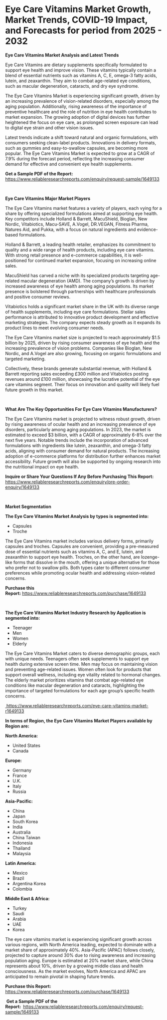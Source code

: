 <p><h1>Eye Care Vitamins Market Growth, Market Trends, COVID-19 Impact, and Forecasts for period from 2025 - 2032</h1></p><p><strong>Eye Care Vitamins Market Analysis and Latest Trends</strong></p>
<p><p>Eye Care Vitamins are dietary supplements specifically formulated to support eye health and improve vision. These vitamins typically contain a blend of essential nutrients such as vitamins A, C, E, omega-3 fatty acids, lutein, and zeaxanthin. They aim to combat age-related eye conditions, such as macular degeneration, cataracts, and dry eye syndrome.</p><p>The Eye Care Vitamins Market is experiencing significant growth, driven by an increasing prevalence of vision-related disorders, especially among the aging population. Additionally, rising awareness of the importance of preventive healthcare and the role of nutrition in eye health contributes to market expansion. The growing adoption of digital devices has further heightened the focus on eye care, as prolonged screen exposure can lead to digital eye strain and other vision issues.</p><p>Latest trends indicate a shift toward natural and organic formulations, with consumers seeking clean-label products. Innovations in delivery formats, such as gummies and easy-to-swallow capsules, are becoming more popular. The Eye Care Vitamins Market is expected to grow at a CAGR of 7.9% during the forecast period, reflecting the increasing consumer demand for effective and convenient eye health supplements.</p></p>
<p><strong>Get a Sample PDF of the Report:&nbsp;</strong> <a href="https://www.reliableresearchreports.com/enquiry/request-sample/1649133?utm_campaign=2724&utm_medium=2&utm_source=Github&utm_content=ia&utm_term=19042025&utm_id=eye-care-vitamins">https://www.reliableresearchreports.com/enquiry/request-sample/1649133</a></p>
<p>&nbsp;</p>
<p><strong>Eye Care Vitamins Major Market Players</strong></p>
<p><p>The Eye Care Vitamins market features a variety of players, each vying for a share by offering specialized formulations aimed at supporting eye health. Key competitors include Holland & Barrett, MacuShield, Bioglan, New Nordic, Vitabiotics, Macu-SAVE, A.Vogel, DR.VEGAN, Fitness Pharma, Natures Aid, and Pukka, with a focus on natural ingredients and evidence-based formulations.</p><p>Holland & Barrett, a leading health retailer, emphasizes its commitment to quality and a wide range of health products, including eye care vitamins. With strong retail presence and e-commerce capabilities, it is well-positioned for continued market expansion, focusing on increasing online sales.</p><p>MacuShield has carved a niche with its specialized products targeting age-related macular degeneration (AMD). The company’s growth is driven by increased awareness of eye health among aging populations. Its market presence is bolstered through partnerships with healthcare professionals and positive consumer reviews.</p><p>Vitabiotics holds a significant market share in the UK with its diverse range of health supplements, including eye care formulations. Stellar sales performance is attributed to innovative product development and effective marketing strategies. The company expects steady growth as it expands its product lines to meet evolving consumer needs.</p><p>The Eye Care Vitamins market size is projected to reach approximately $1.5 billion by 2025, driven by rising consumer awareness of eye health and the increasing prevalence of vision problems. Companies like Bioglan, New Nordic, and A.Vogel are also growing, focusing on organic formulations and targeted marketing.</p><p>Collectively, these brands generate substantial revenue, with Holland & Barrett reporting sales exceeding £300 million and Vitabiotics posting revenues around £100 million, showcasing the lucrative potential of the eye care vitamins segment. Their focus on innovation and quality will likely fuel future growth in this market.</p></p>
<p>&nbsp;</p>
<p><strong>What Are The Key Opportunities For Eye Care Vitamins Manufacturers?</strong></p>
<p><p>The Eye Care Vitamins market is projected to witness robust growth, driven by rising awareness of ocular health and an increasing prevalence of eye disorders, particularly among aging populations. In 2023, the market is estimated to exceed $3 billion, with a CAGR of approximately 6-8% over the next five years. Notable trends include the incorporation of advanced formulations with ingredients like lutein, zeaxanthin, and omega-3 fatty acids, aligning with consumer demand for natural products. The increasing adoption of e-commerce platforms for distribution further enhances market accessibility. Future growth will also be supported by ongoing research into the nutritional impact on eye health.</p></p>
<p><strong>Inquire or Share Your Questions If Any Before Purchasing This Report:</strong> <a href="https://www.reliableresearchreports.com/enquiry/pre-order-enquiry/1649133?utm_campaign=2724&utm_medium=2&utm_source=Github&utm_content=ia&utm_term=19042025&utm_id=eye-care-vitamins">https://www.reliableresearchreports.com/enquiry/pre-order-enquiry/1649133</a></p>
<p>&nbsp;</p>
<p><strong>Market Segmentation</strong></p>
<p><strong>The Eye Care Vitamins Market Analysis by types is segmented into:</strong></p>
<p><ul><li>Capsules</li><li>Troche</li></ul></p>
<p><p>The Eye Care Vitamins market includes various delivery forms, primarily capsules and troches. Capsules are convenient, providing a pre-measured dose of essential nutrients such as vitamins A, C, and E, lutein, and zeaxanthin to support eye health. Troches, on the other hand, are lozenge-like forms that dissolve in the mouth, offering a unique alternative for those who prefer not to swallow pills. Both types cater to different consumer preferences while promoting ocular health and addressing vision-related concerns.</p></p>
<p><strong>Purchase this Report:&nbsp;</strong><a href="https://www.reliableresearchreports.com/purchase/1649133?utm_campaign=2724&utm_medium=2&utm_source=Github&utm_content=ia&utm_term=19042025&utm_id=eye-care-vitamins">https://www.reliableresearchreports.com/purchase/1649133</a></p>
<p>&nbsp;</p>
<p><strong>The Eye Care Vitamins Market Industry Research by Application is segmented into:</strong></p>
<p><ul><li>Teenager</li><li>Men</li><li>Women</li><li>Elderly</li></ul></p>
<p><p>The Eye Care Vitamins Market caters to diverse demographic groups, each with unique needs. Teenagers often seek supplements to support eye health during extensive screen time. Men may focus on maintaining vision and preventing age-related issues. Women often look for products that support overall wellness, including eye vitality related to hormonal changes. The elderly market prioritizes vitamins that combat age-related eye conditions like macular degeneration and cataracts, highlighting the importance of targeted formulations for each age group’s specific health concerns.</p></p>
<p><a href="https://www.reliableresearchreports.com/eye-care-vitamins-market-r1649133?utm_campaign=2724&utm_medium=2&utm_source=Github&utm_content=ia&utm_term=19042025&utm_id=eye-care-vitamins">&nbsp;https://www.reliableresearchreports.com/eye-care-vitamins-market-r1649133</a></p>
<p><strong>In terms of Region, the Eye Care Vitamins Market Players available by Region are:</strong></p>
<p>
    <p> <strong> North America: </strong>
        <ul>
            <li>United States</li>
            <li>Canada</li>
        </ul>
        </p> 
    <p> <strong> Europe: </strong>
        <ul>
            <li>Germany</li>
            <li>France</li>
            <li>U.K.</li>
            <li>Italy</li>
            <li>Russia</li>
        </ul>
        </p> 
    <p> <strong> Asia-Pacific: </strong>
        <ul>
            <li>China</li>
            <li>Japan</li>
            <li>South Korea</li>
            <li>India</li>
            <li>Australia</li>
            <li>China Taiwan</li>
            <li>Indonesia</li>
            <li>Thailand</li>
            <li>Malaysia</li>
        </ul>
        </p> 
    <p> <strong> Latin America: </strong>
        <ul>
            <li>Mexico</li>
            <li>Brazil</li>
            <li>Argentina Korea</li>
            <li>Colombia</li>
        </ul>
        </p> 
    <p> <strong> Middle East & Africa: </strong>
        <ul>
            <li>Turkey</li>
            <li>Saudi</li>
            <li>Arabia</li>
            <li>UAE</li>
            <li>Korea</li>
        </ul>
    </p>
    </p>
<p><p>The eye care vitamins market is experiencing significant growth across various regions, with North America leading, expected to dominate with a market share of approximately 40%. Asia-Pacific (APAC) follows closely, projected to capture around 30% due to rising awareness and increasing population aging. Europe is estimated at 20% market share, while China represents about 10%, driven by a growing middle class and health consciousness. As the market evolves, North America and APAC are anticipated to remain pivotal in shaping future trends.</p></p>
<p><strong>Purchase this Report: </strong><a href="https://www.reliableresearchreports.com/purchase/1649133?utm_campaign=2724&utm_medium=2&utm_source=Github&utm_content=ia&utm_term=19042025&utm_id=eye-care-vitamins">https://www.reliableresearchreports.com/purchase/1649133</a></p>
<p>&nbsp;<strong>Get a Sample PDF of the Report:&nbsp;&nbsp;</strong><a href="https://www.reliableresearchreports.com/enquiry/request-sample/1649133?utm_campaign=2724&utm_medium=2&utm_source=Github&utm_content=ia&utm_term=19042025&utm_id=eye-care-vitamins">https://www.reliableresearchreports.com/enquiry/request-sample/1649133</a></p>
<p><strong></strong></p>
<p><p></p><p></p><p></p></p>
